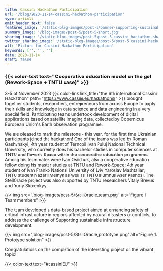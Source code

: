 ```yaml
---
title: Cassini Hackathon Participation
url: '/blog/2023-11-14-cassini-hackathon-participation'
type: article
omit_header_text: false
featured_image: '/static-blog-images/post-5/banner-supporting-sustainable-infrastructure-development-landscape.jpg'
summary_image: '/blog-images/post-5/post-5-short.jpg'
sharing_image: '/static-blog-images/post-5/post-5-cassini-hackathon-share.jpg'
twitter_sharing_image: '/static-blog-images/post-5/post-5-cassini-hackathon-twitter-share.jpg'
alt: 'Picture for Cassini Hackathon Participation'
keywords: ['', '', '']
date: 2023-11-14
draft: false
---
```


### {{< color-text text="Cooperative education model on the go! (Rework-Space + TNTU case)" >}}

3-5 of November 2023
{{< color-link link_title="the 6th international Cassini Hackathon" path="https://www.cassini.eu/hackathons/" >}} 
brought together students, researchers, entrepreneurs from 
across Europe to apply their skills and knowledge in data science and data engineering in a very special field. 
Participating teams undertook development of digital applications based on satellite imaging data, collected by 
Copernicus European Union's Earth observation programme.

We are pleased to mark the milestone - this year, for the first time Ukrainian participants joined the hackathon! One 
of the teams was led by Roman Gashynskyi, 4th year student of Ternopil Ivan Puluj National Technical University, who 
currently does his bachelor studies  in computer sciences at TNTU and Rework-Space within the cooperative education 
programme. Among his teammates were Ivan Osiichuk, also a cooperative education fellow doing his master studies at 
TNTU and Rework-Space; 4th year student of Ivan Franko National University of Lviv Yaroslav Mashtaliar; TNTU student 
Nazarii Melnyk as well as TNTU alumnus Aser Kashosi. The StellOracle project was also supported by TNTU researchers 
Vitaly Brevus and Yuriy Skorenkyy.

{{< img src="/blog-images/post-5/StellOracle_team.png" alt="Figure 1. Team members" >}}

The team developed a data-based project aimed at enhancing safety of critical infrastructure in regions affected by 
natural disasters or conflicts, to address the challenge of Supporting sustainable infrastructure development.

{{< img src="/blog-images/post-5/StellOracle_prototype.png" alt="Figure 1. Prototype solution" >}}

Congratulations on the completion of the interesting project on the vibrant topic!

{{< color-text text="#cassiniEU" >}}
